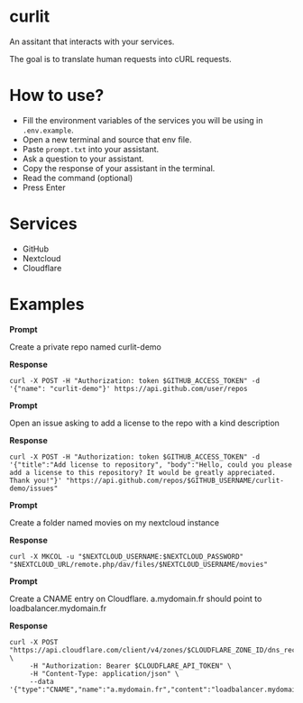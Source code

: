 # curlit

An assitant that interacts with your services.

The goal is to translate human requests into cURL requests.

# How to use?

- Fill the environment variables of the services you will be using in `.env.example`.
- Open a new terminal and source that env file.
- Paste `prompt.txt` into your assistant.
- Ask a question to your assistant.
- Copy the response of your assistant in the terminal.
- Read the command (optional)
- Press Enter

# Services

- GitHub
- Nextcloud
- Cloudflare

# Examples

**Prompt**

Create a private repo named curlit-demo

**Response**

```
curl -X POST -H "Authorization: token $GITHUB_ACCESS_TOKEN" -d '{"name": "curlit-demo"}' https://api.github.com/user/repos
```

**Prompt**

Open an issue asking to add a license to the repo with a kind description

**Response**

```
curl -X POST -H "Authorization: token $GITHUB_ACCESS_TOKEN" -d '{"title":"Add license to repository", "body":"Hello, could you please add a license to this repository? It would be greatly appreciated. Thank you!"}' "https://api.github.com/repos/$GITHUB_USERNAME/curlit-demo/issues"
```

**Prompt**

Create a folder named movies on my nextcloud instance

**Response**

```
curl -X MKCOL -u "$NEXTCLOUD_USERNAME:$NEXTCLOUD_PASSWORD" "$NEXTCLOUD_URL/remote.php/dav/files/$NEXTCLOUD_USERNAME/movies"
```

**Prompt**

Create a CNAME entry on Cloudflare. a.mydomain.fr should point to loadbalancer.mydomain.fr

**Response**

```
curl -X POST "https://api.cloudflare.com/client/v4/zones/$CLOUDFLARE_ZONE_ID/dns_records" \
     -H "Authorization: Bearer $CLOUDFLARE_API_TOKEN" \
     -H "Content-Type: application/json" \
     --data '{"type":"CNAME","name":"a.mydomain.fr","content":"loadbalancer.mydomain.fr","ttl":120,"proxied":false}'
```
